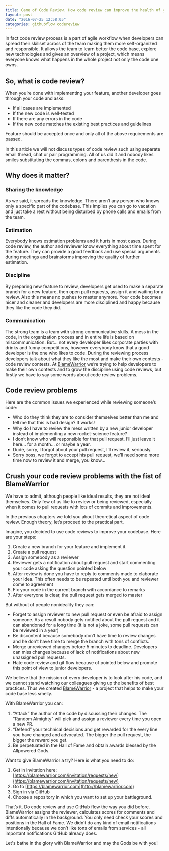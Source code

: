 ```yaml
---
title: Game of Code Review. How code review can improve the health of your team
layout: post
date: "2016-07-25 12:58:05"
categories: githubflow codereview
---
```



In fact code review process is a part of agile workflow when developers can spread their skillset across of the team making them more self-organized and responsible. It allows the team to learn better the code base, explore new technologies and gives an overview of a project, which means everyone knows what happens in the whole project not only the code one owns.

## So, what is code review?

When you’re done with implementing your feature, another developer goes through your code and asks:

  * If all cases are implemented
  * If the new code is well-tested
  * If there are any errors in the code
  * If the new code matches the existing best practices and guidelines

Feature should be accepted once and only all of the above requirements are passed.

In this article we will not discuss types of code review such using separate email thread, chat or pair programming. All of us did it and nobody likes smiles substituting the commas, colons and parenthesis in the code.

## Why does it matter?

### Sharing the knowledge

As we said, it spreads the knowledge. There aren’t any person who knows only a specific part of the codebase. This implies you can go to vacation and just take a rest without being disturbed by phone calls and emails from the team.

### Estimation
Everybody knows estimation problems and it hurts in most cases. During code review, the author and reviewer know everything about time spent for the feature. They can provide a good feedback and use special arguments during meetings and brainstorms improving the quality of further estimation.

### Discipline
By preparing new feature to review, developers get used to make a separate branch for a new feature, then open pull requests, assign it and waiting for a review. Also this means no pushes to master anymore. Your code becomes nicer and cleaner and developers are more disciplined and happy because they like the code they did.

### Communication
The strong team is a team with strong communicative skills. A mess in the code, in the organization process and in entire life is based on miscommunication.
But… not every developer likes corporate parties with drinks and funny competitions, however everybody know that a good developer is the one who likes to code.
During the reviewing process developers talk about what they like the most and make their own contests - code review contests.
At [BlameWarrior](http://blamewarrior.com) we’re trying to help developers to make their own contests and to grow the discipline using code reviews, but firstly we have to say some words about code review problems.

## Code review problems
Here are the common issues we experienced while reviewing someone’s code:

  * Who do they think they are to consider themselves better than me and tell me that this is bad design? It works!
  * Why do I have to review the mess written by a new junior developer instead of implementing a new rocket-science feature?
  * I don’t know who will responsible for that pull request. I’ll just leave it here… for a month… or maybe a year.
  * Dude, sorry, I forgot about your pull request, I’ll review it, seriously.
  * Sorry boss, we forgot to accept his pull request, we’ll need some more time now to review it and merge, you know…

## Crush your code review problems with the fist of BlameWarrior

We have to admit, although people like ideal results, they are not ideal themselves. Only few of us like to review or being reviewed, especially when it comes to pull requests with lots of commits and improvements.

In the previous chapters we told you about theoretical aspect of code review. Enough theory, let’s proceed to the practical part.

Imagine, you decided to use code reviews to improve your codebase. Here are your steps:

  1. Create a new branch for your feature and implement it.
  2. Create a pull request
  3. Assign somebody as a reviewer
  4. Reviewer gets a notification about pull request and start commenting your code asking the question pointed below
  5. After review is done you have to reply to comments made to elaborate your idea. This often needs to be repeated until both you and reviewer come to agreement
  6. Fix your code in the current branch with accordance to remarks
  7. After everyone is clear, the pull request gets merged to master

But without of people nonideality they can:

  * Forget to assign reviewer to new pull request or even be afraid to assign someone. As a result nobody gets notified about the pull request and it can abandoned for a long time (it is not a joke, some pull requests can be reviewed in a year)
  * Be discontent because somebody don’t have time to review changes and he don’t have time to merge the branch with tons of conflicts.
  * Merge unreviewed changes before 5 minutes to deadline. Developers can miss changes because of lack of notifications about new unassigned pull requests.
  * Hate code review and git flow because of pointed below and promote this point of view to junior developers.

We believe that the mission of every developer is to look after his code, and we cannot stand watching our colleagues giving up the benefits of best practices. Thus we created [BlameWarrior](http://blamewarrior.com) - a project that helps to make your code base less smelly.

With BlameWarrior you can:

  1. “Attack” the author of the code by discussing their changes. The "Random Almighty" will pick and assign a reviewer every time you open a new PR.
  2. “Defend” your technical decisions and get rewarded for the every line you have changed and advocated. The bigger the pull request, the bigger the reward you get.
  3. Be perpetuated in the Hall of Fame and obtain awards blessed by the Allpowered Gods.

Want to give BlameWarrior a try? Here is what you need to do:

  1. Get in invitation here: [https://blamewarrior.com/invitation/requests/new](https://blamewarrior.com/invitation/requests/new)
  2. Go to [https://blamewarrior.com](http://blamewarrior.com)
  3. Sign in via GitHub
  4. Choose a repository in which you want to set up your battleground.

That’s it. Do code review and use GitHub flow the way you did before. BlameWarrior assigns the reviewer, calculates scores for comments and diffs automatically in the background. You only need check your scores and positions in the Hall of Fame. We didn’t do any kind of email notifications intentionally because we don’t like tons of emails from services  - all important notifications GitHub already does.

Let's bathe in the glory with BlameWarrior and may the Gods be with you!






